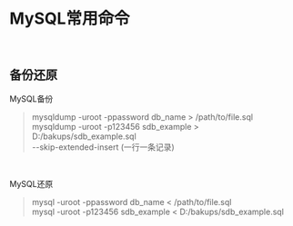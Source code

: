 # MySQL常用命令 #

<br>

## 备份还原 ##

MySQL备份  
> mysqldump -uroot -ppassword db_name     > /path/to/file.sql  
> mysqldump -uroot -p123456   sdb_example > D:/bakups/sdb_example.sql  
> --skip-extended-insert (一行一条记录)  

<br>

MySQL还原  
> mysql -uroot -ppassword db_name     < /path/to/file.sql  
> mysql -uroot -p123456   sdb_example < D:/bakups/sdb_example.sql

<br>
